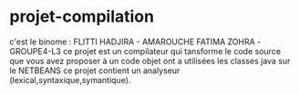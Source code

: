 # projet-compilation
c'est le binome : FLITTI HADJIRA - AMAROUCHE FATIMA ZOHRA -GROUPE4-L3
ce projet est un compilateur qui tansforme le code source que vous avez proposer à un code objet
ont a utilisées les classes java sur le NETBEANS
ce projet contient un analyseur (lexical,syntaxique,symantique).
